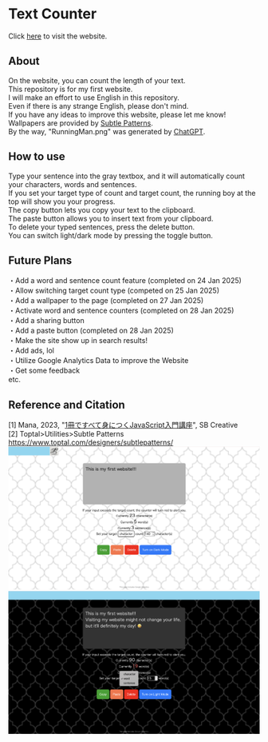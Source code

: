 # Text Counter
Click [here](https://appleple47.github.io/Text-Counter/) to visit the website.
## About
On the website, you can count the length of your text.\
This repository is for my first website.\
I will make an effort to use English in this repository.\
Even if there is any strange English, please don't mind.\
If you have any ideas to improve this website, please let me know!\
Wallpapers are provided by [Subtle Patterns](https://www.toptal.com/designers/subtlepatterns/).\
By the way, "RunningMan.png" was generated by [ChatGPT](https://chatgpt.com/g/g-8sPlJ64Gn-tiyatutogpt).

## How to use 
Type your sentence into the gray textbox, and it will automatically count your characters, words and sentences.\
If you set your target type of count and target count, the running boy at the top will show you your progress.\
The copy button lets you copy your text to the clipboard.\
The paste button allows you to insert text from your clipboard.\
To delete your typed sentences, press the delete button.\
You can switch light/dark mode by pressing the toggle button.

## Future Plans
・Add a word and sentence count feature (completed on 24 Jan 2025)\
・Allow switching target count type (competed on 25 Jan 2025)\
・Add a wallpaper to the page (completed on 27 Jan 2025)\
・Activate word and sentence counters (completed on 28 Jan 2025)\
・Add a sharing button\
・Add a paste button (completed on 28 Jan 2025) \
・Make the site show up in search results!\
・Add ads, lol\
・Utilize Google Analytics Data to improve the Website\
・Get some feedback\
  etc.

## Reference and Citation
[1] Mana, 2023, "[1冊ですべて身につくJavaScript入門講座](https://www.sbcr.jp/product/4815615758/)", SB Creative\
[2] Toptal>Utilities>Subtle Patterns https://www.toptal.com/designers/subtlepatterns/ \
![Sample Image](./pictures/ScreenShot1.png)
![Sample Image](./pictures/ScreenShot2.png)
